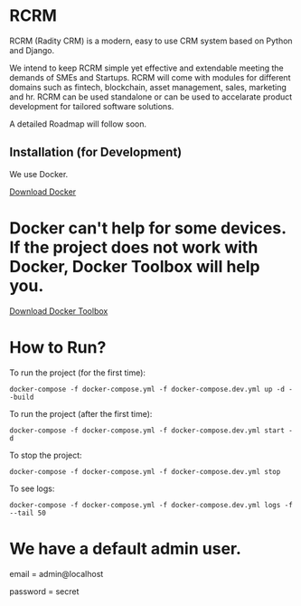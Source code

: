 # RCRM
RCRM (Radity CRM) is a modern, easy to use CRM system based on Python and Django.

We intend to keep RCRM simple yet effective and extendable meeting the demands of SMEs and Startups. RCRM will come with modules for different domains such as fintech, blockchain, asset management, sales, marketing and hr. RCRM can be used standalone or can be used to accelarate product development for tailored software solutions.

A detailed Roadmap will follow soon.


Installation (for Development)
------------------------------
We use Docker.

[Download Docker](https://www.docker.com/community-edition)

# Docker can't help for some devices. If the project does not work with Docker, Docker Toolbox will help you.

[Download Docker Toolbox](https://docs.docker.com/toolbox/toolbox_install_windows/#step-2-install-docker-toolbox)

# How to Run?
To run the project (for the first time):
```
docker-compose -f docker-compose.yml -f docker-compose.dev.yml up -d --build
```

To run the project (after the first time):
```
docker-compose -f docker-compose.yml -f docker-compose.dev.yml start -d
```

To stop the project:
```
docker-compose -f docker-compose.yml -f docker-compose.dev.yml stop
```

To see logs:
```
docker-compose -f docker-compose.yml -f docker-compose.dev.yml logs -f --tail 50
```


# We have a default admin user.
email = admin@localhost

password = secret
